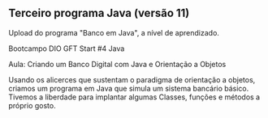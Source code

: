 ## Terceiro programa Java (versão 11)
Upload do programa "Banco em Java", a nível de aprendizado.

Bootcampo DIO GFT Start #4 Java

Aula: Criando um Banco Digital com Java e Orientação a Objetos

Usando os alicerces que sustentam o paradigma de orientação a objetos, criamos um programa em Java que simula um sistema bancário básico.
Tivemos a liberdade para implantar algumas Classes, funções e métodos a próprio gosto.

